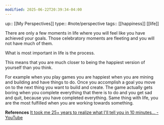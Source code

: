```yaml
---
modified: 2025-06-22T20:39:34-04:00
---
```

up:: [[My Perspectives]]
type:: #note/perspective 
tags:: [[happiness]] [[life]]

There are only a few moments in life where you will feel like you have achieved your goals. Those celebratory moments are fleeting and you will not have much of them.

What is most important in life is the process.

This means that you are much closer to being the happiest version of yourself than you think.

For example when you play games you are happiest when you are mining and building and have things to do.
Once you accomplish a goal you move on to the next thing you want to build and create.
The game actually gets boring when you complete everything that there is to do and you get sad and quit, because you have completed everything.
Same thing with life, you are the most fulfilled when you are working towards something.

**References**
[It took me 25+ years to realize what I'll tell you in 10 minutes... - YouTube](https://www.youtube.com/watch?v=ZAdg63nVhZg&list=LL&index=18)
